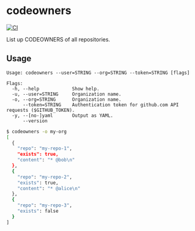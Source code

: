 # codeowners

[![CI](https://github.com/winebarrel/codeowners/actions/workflows/ci.yml/badge.svg)](https://github.com/winebarrel/codeowners/actions/workflows/ci.yml)

List up CODEOWNERS of all repositories.

## Usage

```
Usage: codeowners --user=STRING --org=STRING --token=STRING [flags]

Flags:
  -h, --help            Show help.
  -u, --user=STRING     Organization name.
  -o, --org=STRING      Organization name.
      --token=STRING    Authentication token for github.com API requests ($GITHUB_TOKEN).
  -y, --[no-]yaml       Output as YAML.
      --version
```

```sh
$ codeowners -o my-org
[
  {
    "repo": "my-repo-1",
    "exists": true,
    "content": "* @bob\n"
  },
  {
    "repo": "my-repo-2",
    "exists": true,
    "content": "* @alice\n"
  },
  {
    "repo": "my-repo-3",
    "exists": false
  }
]
```
